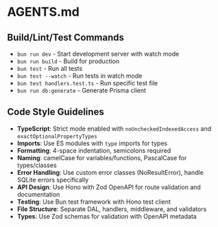 # AGENTS.md

## Build/Lint/Test Commands
- `bun run dev` - Start development server with watch mode
- `bun run build` - Build for production
- `bun test` - Run all tests
- `bun test --watch` - Run tests in watch mode
- `bun test handlers.test.ts` - Run specific test file
- `bun run db:generate` - Generate Prisma client

## Code Style Guidelines
- **TypeScript**: Strict mode enabled with `noUncheckedIndexedAccess` and `exactOptionalPropertyTypes`
- **Imports**: Use ES modules with `type` imports for types
- **Formatting**: 4-space indentation, semicolons required
- **Naming**: camelCase for variables/functions, PascalCase for types/classes
- **Error Handling**: Use custom error classes (NoResultError), handle SQLite errors specifically
- **API Design**: Use Hono with Zod OpenAPI for route validation and documentation
- **Testing**: Use Bun test framework with Hono test client
- **File Structure**: Separate DAL, handlers, middleware, and validators
- **Types**: Use Zod schemas for validation with OpenAPI metadata